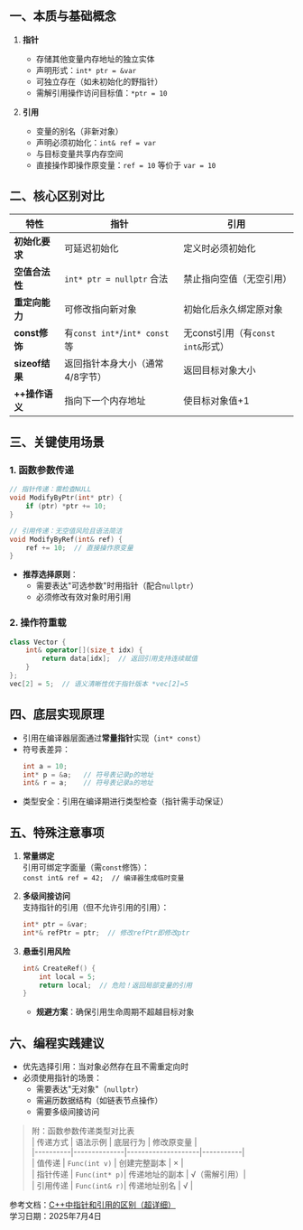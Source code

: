 ## 一、本质与基础概念
1. **指针** 
   - 存储其他变量内存地址的独立实体
   - 声明形式：`int* ptr = &var` 
   - 可独立存在（如未初始化的野指针）
   - 需解引用操作访问目标值：`*ptr = 10`

2. **引用** 
   - 变量的别名（非新对象）
   - 声明必须初始化：`int& ref = var`
   - 与目标变量共享内存空间
   - 直接操作即操作原变量：`ref = 10` 等价于 `var = 10`

## 二、核心区别对比
| 特性                | 指针                          | 引用                          |
|--------------------|-------------------------------|-------------------------------|
| **初始化要求**      | 可延迟初始化                   | 定义时必须初始化               |
| **空值合法性**      | `int* ptr = nullptr` 合法     | 禁止指向空值（无空引用）       |
| **重定向能力**      | 可修改指向新对象               | 初始化后永久绑定原对象         |
| **const修饰**       | 有`const int*`/`int* const`等 | 无const引用（有`const int&`形式）|
| **sizeof结果**      | 返回指针本身大小（通常4/8字节）| 返回目标对象大小              |
| **++操作语义**      | 指向下一个内存地址             | 使目标对象值+1                |

## 三、关键使用场景
### 1. 函数参数传递
```cpp
// 指针传递：需检查NULL
void ModifyByPtr(int* ptr) {
    if (ptr) *ptr += 10; 
}

// 引用传递：无空值风险且语法简洁
void ModifyByRef(int& ref) {
    ref += 10;  // 直接操作原变量
}
```
- **推荐选择原则**：
  - 需要表达\"可选参数\"时用指针（配合`nullptr`）
  - 必须修改有效对象时用引用

### 2. 操作符重载
```cpp
class Vector {
    int& operator[](size_t idx) { 
        return data[idx];  // 返回引用支持连续赋值
    }
};
vec[2] = 5;  // 语义清晰性优于指针版本 *vec[2]=5
```

## 四、底层实现原理
- 引用在编译器层面通过**常量指针**实现（`int* const`）
- 符号表差异：
  ```cpp
  int a = 10;
  int* p = &a;   // 符号表记录p的地址
  int& r = a;    // 符号表记录a的地址
  ```
- 类型安全：引用在编译期进行类型检查（指针需手动保证）

## 五、特殊注意事项
1. **常量绑定**  
   引用可绑定字面量（需`const`修饰）：  
   `const int& ref = 42;  // 编译器生成临时变量`

2. **多级间接访问**  
   支持指针的引用（但不允许引用的引用）：  
   ```cpp
   int* ptr = &var;
   int*& refPtr = ptr;  // 修改refPtr即修改ptr
   ```

3. **悬垂引用风险**  
   ```cpp
   int& CreateRef() {
       int local = 5;
       return local;  // 危险！返回局部变量的引用
   }
   ```
   - **规避方案**：确保引用生命周期不超越目标对象

## 六、编程实践建议
- 优先选择引用：当对象必然存在且不需重定向时
- 必须使用指针的场景：
  - 需要表达\"无对象\"（`nullptr`）
  - 需遍历数据结构（如链表节点操作）
  - 需要多级间接访问

> 附：函数参数传递类型对比表  
> | 传递方式 | 语法示例      | 底层行为           | 修改原变量 |  
> |----------|--------------|--------------------|-----------|  
> | 值传递   | `Func(int v)` | 创建完整副本       | ×         |  
> | 指针传递 | `Func(int* p)`| 传递地址的副本     | √（需解引用）|  
> | 引用传递 | `Func(int& r)`| 传递地址别名       | √         |  

参考文档：[C++中指针和引用的区别（超详细）](https://blog.csdn.net/weikangc/article/details/49762929)  
学习日期：2025年7月4日